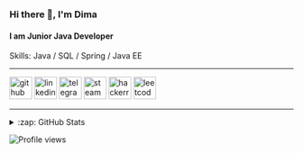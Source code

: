 
### Hi there 👋,  I'm Dima
#### I am Junior Java Developer

Skills: Java / SQL / Spring / Java EE

---

[<img src='https://cdn.jsdelivr.net/npm/simple-icons@3.0.1/icons/github.svg' alt='github' height='40'>](https://github.com/naruhin)  [<img src='https://cdn.jsdelivr.net/npm/simple-icons@3.0.1/icons/linkedin.svg' alt='linkedin' height='40'>](https://www.linkedin.com/in/dmytro-tolkunov-7125b6175/)  [<img src='https://cdn.jsdelivr.net/npm/simple-icons@3.0.1/icons/telegram.svg' alt='telegram' height='40'>](https://t.me/durango_95)  [<img src='https://cdn.jsdelivr.net/npm/simple-icons@3.0.1/icons/steam.svg' alt='steam' height='40'>](https://steamcommunity.com/id/tolyathebest/)  [<img src='https://cdn.jsdelivr.net/npm/simple-icons@3.0.1/icons/hackerrank.svg' alt='hackerrank' height='40'>](https://www.hackerrank.com/dimonkoko1)  [<img src='https://cdn.jsdelivr.net/npm/simple-icons@3.0.1/icons/leetcode.svg' alt='leetcode' height='40'>](https://leetcode.com/naruhin/)  

---

<details>
  <summary>:zap: GitHub Stats</summary>

  <img align="left" alt="Naruhin's GitHub stats" src="https://github-readme-stats.vercel.app/api?username=naruhin&show_icons=true&theme=dark" />

  <summary>:zap: GitHub Metrics</summary>

  <img align="left" alt="Naruhin's GitHub Metrics" src="https://metrics.lecoq.io/naruhin" />

</details>



![Profile views](https://gpvc.arturio.dev/naruhin)  


